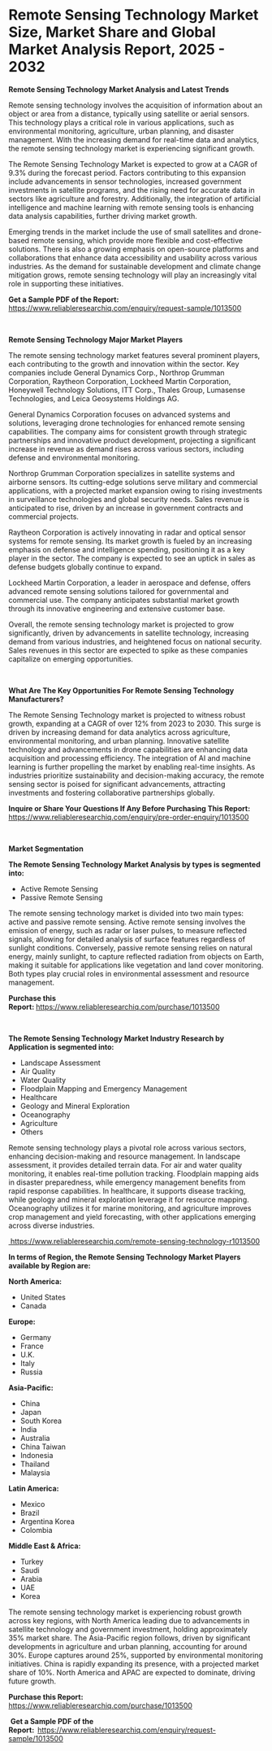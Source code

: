 <p><h1>Remote Sensing Technology Market Size, Market Share and Global Market Analysis Report, 2025 - 2032</h1></p><p><strong>Remote Sensing Technology Market Analysis and Latest Trends</strong></p>
<p><p>Remote sensing technology involves the acquisition of information about an object or area from a distance, typically using satellite or aerial sensors. This technology plays a critical role in various applications, such as environmental monitoring, agriculture, urban planning, and disaster management. With the increasing demand for real-time data and analytics, the remote sensing technology market is experiencing significant growth.</p><p>The Remote Sensing Technology Market is expected to grow at a CAGR of 9.3% during the forecast period. Factors contributing to this expansion include advancements in sensor technologies, increased government investments in satellite programs, and the rising need for accurate data in sectors like agriculture and forestry. Additionally, the integration of artificial intelligence and machine learning with remote sensing tools is enhancing data analysis capabilities, further driving market growth.</p><p>Emerging trends in the market include the use of small satellites and drone-based remote sensing, which provide more flexible and cost-effective solutions. There is also a growing emphasis on open-source platforms and collaborations that enhance data accessibility and usability across various industries. As the demand for sustainable development and climate change mitigation grows, remote sensing technology will play an increasingly vital role in supporting these initiatives.</p></p>
<p><strong>Get a Sample PDF of the Report:&nbsp;</strong> <a href="https://www.reliableresearchiq.com/enquiry/request-sample/1013500?utm_campaign=1876&utm_medium=2&utm_source=Github&utm_content=ia&utm_term=17042025&utm_id=remote-sensing-technology">https://www.reliableresearchiq.com/enquiry/request-sample/1013500</a></p>
<p>&nbsp;</p>
<p><strong>Remote Sensing Technology Major Market Players</strong></p>
<p><p>The remote sensing technology market features several prominent players, each contributing to the growth and innovation within the sector. Key companies include General Dynamics Corp., Northrop Grumman Corporation, Raytheon Corporation, Lockheed Martin Corporation, Honeywell Technology Solutions, ITT Corp., Thales Group, Lumasense Technologies, and Leica Geosystems Holdings AG.</p><p>General Dynamics Corporation focuses on advanced systems and solutions, leveraging drone technologies for enhanced remote sensing capabilities. The company aims for consistent growth through strategic partnerships and innovative product development, projecting a significant increase in revenue as demand rises across various sectors, including defense and environmental monitoring.</p><p>Northrop Grumman Corporation specializes in satellite systems and airborne sensors. Its cutting-edge solutions serve military and commercial applications, with a projected market expansion owing to rising investments in surveillance technologies and global security needs. Sales revenue is anticipated to rise, driven by an increase in government contracts and commercial projects.</p><p>Raytheon Corporation is actively innovating in radar and optical sensor systems for remote sensing. Its market growth is fueled by an increasing emphasis on defense and intelligence spending, positioning it as a key player in the sector. The company is expected to see an uptick in sales as defense budgets globally continue to expand.</p><p>Lockheed Martin Corporation, a leader in aerospace and defense, offers advanced remote sensing solutions tailored for governmental and commercial use. The company anticipates substantial market growth through its innovative engineering and extensive customer base.</p><p>Overall, the remote sensing technology market is projected to grow significantly, driven by advancements in satellite technology, increasing demand from various industries, and heightened focus on national security. Sales revenues in this sector are expected to spike as these companies capitalize on emerging opportunities.</p></p>
<p>&nbsp;</p>
<p><strong>What Are The Key Opportunities For Remote Sensing Technology Manufacturers?</strong></p>
<p><p>The Remote Sensing Technology market is projected to witness robust growth, expanding at a CAGR of over 12% from 2023 to 2030. This surge is driven by increasing demand for data analytics across agriculture, environmental monitoring, and urban planning. Innovative satellite technology and advancements in drone capabilities are enhancing data acquisition and processing efficiency. The integration of AI and machine learning is further propelling the market by enabling real-time insights. As industries prioritize sustainability and decision-making accuracy, the remote sensing sector is poised for significant advancements, attracting investments and fostering collaborative partnerships globally.</p></p>
<p><strong>Inquire or Share Your Questions If Any Before Purchasing This Report:</strong> <a href="https://www.reliableresearchiq.com/enquiry/pre-order-enquiry/1013500?utm_campaign=1876&utm_medium=2&utm_source=Github&utm_content=ia&utm_term=17042025&utm_id=remote-sensing-technology">https://www.reliableresearchiq.com/enquiry/pre-order-enquiry/1013500</a></p>
<p>&nbsp;</p>
<p><strong>Market Segmentation</strong></p>
<p><strong>The Remote Sensing Technology Market Analysis by types is segmented into:</strong></p>
<p><ul><li>Active Remote Sensing</li><li>Passive Remote Sensing</li></ul></p>
<p><p>The remote sensing technology market is divided into two main types: active and passive remote sensing. Active remote sensing involves the emission of energy, such as radar or laser pulses, to measure reflected signals, allowing for detailed analysis of surface features regardless of sunlight conditions. Conversely, passive remote sensing relies on natural energy, mainly sunlight, to capture reflected radiation from objects on Earth, making it suitable for applications like vegetation and land cover monitoring. Both types play crucial roles in environmental assessment and resource management.</p></p>
<p><strong>Purchase this Report:&nbsp;</strong><a href="https://www.reliableresearchiq.com/purchase/1013500?utm_campaign=1876&utm_medium=2&utm_source=Github&utm_content=ia&utm_term=17042025&utm_id=remote-sensing-technology">https://www.reliableresearchiq.com/purchase/1013500</a></p>
<p>&nbsp;</p>
<p><strong>The Remote Sensing Technology Market Industry Research by Application is segmented into:</strong></p>
<p><ul><li>Landscape Assessment</li><li>Air Quality</li><li>Water Quality</li><li>Floodplain Mapping and Emergency Management</li><li>Healthcare</li><li>Geology and Mineral Exploration</li><li>Oceanography</li><li>Agriculture</li><li>Others</li></ul></p>
<p><p>Remote sensing technology plays a pivotal role across various sectors, enhancing decision-making and resource management. In landscape assessment, it provides detailed terrain data. For air and water quality monitoring, it enables real-time pollution tracking. Floodplain mapping aids in disaster preparedness, while emergency management benefits from rapid response capabilities. In healthcare, it supports disease tracking, while geology and mineral exploration leverage it for resource mapping. Oceanography utilizes it for marine monitoring, and agriculture improves crop management and yield forecasting, with other applications emerging across diverse industries.</p></p>
<p><a href="https://www.reliableresearchiq.com/remote-sensing-technology-r1013500?utm_campaign=1876&utm_medium=2&utm_source=Github&utm_content=ia&utm_term=17042025&utm_id=remote-sensing-technology">&nbsp;https://www.reliableresearchiq.com/remote-sensing-technology-r1013500</a></p>
<p><strong>In terms of Region, the Remote Sensing Technology Market Players available by Region are:</strong></p>
<p>
    <p> <strong> North America: </strong>
        <ul>
            <li>United States</li>
            <li>Canada</li>
        </ul>
        </p> 
    <p> <strong> Europe: </strong>
        <ul>
            <li>Germany</li>
            <li>France</li>
            <li>U.K.</li>
            <li>Italy</li>
            <li>Russia</li>
        </ul>
        </p> 
    <p> <strong> Asia-Pacific: </strong>
        <ul>
            <li>China</li>
            <li>Japan</li>
            <li>South Korea</li>
            <li>India</li>
            <li>Australia</li>
            <li>China Taiwan</li>
            <li>Indonesia</li>
            <li>Thailand</li>
            <li>Malaysia</li>
        </ul>
        </p> 
    <p> <strong> Latin America: </strong>
        <ul>
            <li>Mexico</li>
            <li>Brazil</li>
            <li>Argentina Korea</li>
            <li>Colombia</li>
        </ul>
        </p> 
    <p> <strong> Middle East & Africa: </strong>
        <ul>
            <li>Turkey</li>
            <li>Saudi</li>
            <li>Arabia</li>
            <li>UAE</li>
            <li>Korea</li>
        </ul>
    </p>
    </p>
<p><p>The remote sensing technology market is experiencing robust growth across key regions, with North America leading due to advancements in satellite technology and government investment, holding approximately 35% market share. The Asia-Pacific region follows, driven by significant developments in agriculture and urban planning, accounting for around 30%. Europe captures around 25%, supported by environmental monitoring initiatives. China is rapidly expanding its presence, with a projected market share of 10%. North America and APAC are expected to dominate, driving future growth.</p></p>
<p><strong>Purchase this Report: </strong><a href="https://www.reliableresearchiq.com/purchase/1013500?utm_campaign=1876&utm_medium=2&utm_source=Github&utm_content=ia&utm_term=17042025&utm_id=remote-sensing-technology">https://www.reliableresearchiq.com/purchase/1013500</a></p>
<p>&nbsp;<strong>Get a Sample PDF of the Report:&nbsp;&nbsp;</strong><a href="https://www.reliableresearchiq.com/enquiry/request-sample/1013500?utm_campaign=1876&utm_medium=2&utm_source=Github&utm_content=ia&utm_term=17042025&utm_id=remote-sensing-technology">https://www.reliableresearchiq.com/enquiry/request-sample/1013500</a></p>
<p><strong></strong></p>
<p><p></p><p></p><p></p></p>